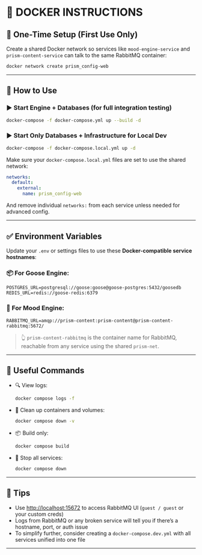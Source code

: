 # 🚀 DOCKER INSTRUCTIONS

## 🔧 One-Time Setup (First Use Only)

Create a shared Docker network so services like `mood-engine-service` and `prism-content-service` can talk to the same RabbitMQ container:

```bash
docker network create prism_config-web
````

---

## 🔁 How to Use

### ▶️ Start Engine + Databases (for full integration testing)

```bash
docker-compose -f docker-compose.yml up --build -d
```

### ▶️ Start Only Databases + Infrastructure for Local Dev

```bash
docker-compose -f docker-compose.local.yml up -d
```

Make sure your `docker-compose.local.yml` files are set to use the shared network:

```yaml
networks:
  default:
    external:
      name: prism_config-web
```

And remove individual `networks:` from each service unless needed for advanced config.

---

## ✅ Environment Variables

Update your `.env` or settings files to use these **Docker-compatible service hostnames**:

### 📦 For Goose Engine:

```env
POSTGRES_URL=postgresql://goose:goose@goose-postgres:5432/goosedb
REDIS_URL=redis://goose-redis:6379
```

### 🧠 For Mood Engine:

```env
RABBITMQ_URL=amqp://prism-content:prism-content@prism-content-rabbitmq:5672/
```

> 👆 `prism-content-rabbitmq` is the container name for RabbitMQ, reachable from any service using the shared `prism-net`.

---

## 🧪 Useful Commands

* 🔍 View logs:

  ```bash
  docker compose logs -f
  ```

* 🧼 Clean up containers and volumes:

  ```bash
  docker compose down -v
  ```

* 📦 Build only:

  ```bash
  docker compose build
  ```

* 🛑 Stop all services:

  ```bash
  docker compose down
  ```

---

## 🧠 Tips

* Use [http://localhost:15672](http://localhost:15672) to access RabbitMQ UI (`guest / guest` or your custom creds)
* Logs from RabbitMQ or any broken service will tell you if there’s a hostname, port, or auth issue
* To simplify further, consider creating a `docker-compose.dev.yml` with all services unified into one file

---
